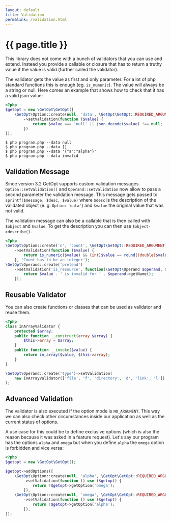 ```yaml
---
layout: default
title: Validation
permalink: /validation.html
---
```

# {{ page.title }}

This library does not come with a bunch of validators that you can use and extend. Instead you provide a callable or
closure that has to return a truthy value if the value is valid (further called the validator).

The validator gets the value as first and only parameter. For a lot of php standard functions this is enough (eg.
`is_numeric`). The value will always be a string or null. Here comes an example that shows how to check that it has
a valid json value:

```php
<?php
$getopt = new \GetOpt\GetOpt([
    \GetOpt\Option::create(null, 'data', \GetOpt\GetOpt::REQUIRED_ARGUMENT)
        ->setValidation(function ($value) {
            return $value === 'null' || json_decode($value) !== null;
        })
]);
```

```console
$ php program.php --data null
$ php program.php --data []
$ php program.php --data '{"a":"alpha"}'
$ php program.php --data invalid
```

## Validation Message

Since version 3.2 GetOpt supports custom validation messages. `Option::setValidation()` and `Operand::setValidation` now
allow to pass a second parameter the validation message. This message gets passed to `sprintf($message, $desc, $value)`
where `$desc` is the description of the validated object (e. g. `Option 'data'`) and `$value` the original value that
was not valid.

The validation message can also be a callable that is then called with `$object` and `$value`. To get the description
you can then use `$object->describe()`.

```php
<?php
\GetOpt\Option::create('n', 'count', \GetOpt\GetOpt::REQUIRED_ARGUMENT)
    ->setValidation(function ($value) {
        return is_numeric($value) && (int)$value == round((double)$value);
    }, 'Count has to be an integer');
\GetOpt\Operand::create('pretend')
    ->setValidation('is_resource', function(\GetOpt\Operand $operand, $value) {
        return $value . ' is invalid for ' . $operand->getName();
    });
```

## Reusable Validator

You can also create functions or classes that can be used as validator and reuse them.

```php
<?php
class InArrayValidator {
    protected $array;
    public function __construct(array $array) {
        $this->array = $array;
    }
    public function __invoke($value) {
        return in_array($value, $this->array);
    }
}

\GetOpt\Operand::create('type')->setValidation(
    new InArrayValidator(['file', 'f', 'directory', 'd', 'link', 'l'])
);
```

## Advanced Validation

The validator is also executed if the option mode is `NO_ARGUMENT`. This way we can also check other circumstances
inside our application as well as the current status of options.

A use case for this could be to define exclusive options (which is also the reason because it was asked in a feature
request). Let's say our program has the options `alpha` and `omega` but when you define `alpha` the `omega` option is
forbidden and vice versa:

```php
<?php
$getopt = new \GetOpt\GetOpt();

$getopt->addOptions([
    \GetOpt\Option::create(null, 'alpha', \GetOpt\GetOpt::REQUIRED_ARGUMENT)
        ->setValidation(function () use ($getopt) {
            return !$getopt->getOption('omega');
        }),
    \GetOpt\Option::create(null, 'omega', \GetOpt\GetOpt::REQUIRED_ARGUMENT)
        ->setValidation(function () use ($getopt) {
            return !$getopt->getOption('alpha');
        }),
]);
```

